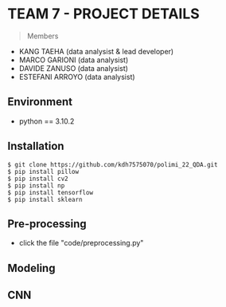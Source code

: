 # TEAM 7 - PROJECT DETAILS <br>

> Members <br>
>
* KANG TAEHA (data analysist & lead developer)
* MARCO GARIONI (data analysist)
* DAVIDE ZANUSO (data analysist)
* ESTEFANI ARROYO (data analysist)

## Environment 
* python == 3.10.2

## Installation
```shell
$ git clone https://github.com/kdh7575070/polimi_22_QDA.git
$ pip install pillow
$ pip install cv2
$ pip install np
$ pip install tensorflow
$ pip install sklearn
```

## Pre-processing
* click the file "code/preprocessing.py"

## Modeling

## CNN
